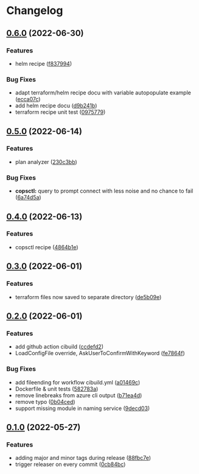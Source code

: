 # Changelog

## [0.6.0](https://github.com/conplementAG/cops-hq/compare/v0.5.0...v0.6.0) (2022-06-30)


### Features

* helm recipe ([f837994](https://github.com/conplementAG/cops-hq/commit/f837994ab6cfd6f8e6117439e607a0e2f9e01dba))


### Bug Fixes

* adapt terraform/helm recipe docu with variable autopopulate example ([ecca07c](https://github.com/conplementAG/cops-hq/commit/ecca07c43ae3fe538f2482a6565e41e6baf699b4))
* add helm recipe docu ([d9b241b](https://github.com/conplementAG/cops-hq/commit/d9b241b2839c924e0c2a737333429bd6fe91f4d6))
* terraform recipe unit test ([0975779](https://github.com/conplementAG/cops-hq/commit/0975779a78053f1c173b3812c8212607c47e3e51))

## [0.5.0](https://github.com/conplementAG/cops-hq/compare/v0.4.0...v0.5.0) (2022-06-14)


### Features

* plan analyzer ([230c3bb](https://github.com/conplementAG/cops-hq/commit/230c3bbdc61da55d369cf41052e7b08d938bc5e9))


### Bug Fixes

* **copsctl:** query to prompt connect with less noise and no chance to fail ([6a74d5a](https://github.com/conplementAG/cops-hq/commit/6a74d5a92f2f168237b9e7d84901dd735c2f6824))

## [0.4.0](https://github.com/conplementAG/cops-hq/compare/v0.3.0...v0.4.0) (2022-06-13)


### Features

* copsctl recipe ([4864b1e](https://github.com/conplementAG/cops-hq/commit/4864b1ee765a8747b925f09f3c7b5b353a3bacc0))

## [0.3.0](https://github.com/conplementAG/cops-hq/compare/v0.2.0...v0.3.0) (2022-06-01)


### Features

* terraform files now saved to separate directory ([de5b09e](https://github.com/conplementAG/cops-hq/commit/de5b09e2cdd637ec47cf33bba5869a4f5ada35f4))

## [0.2.0](https://github.com/conplementAG/cops-hq/compare/v0.1.0...v0.2.0) (2022-06-01)


### Features

* add github action cibuild ([ccdefd2](https://github.com/conplementAG/cops-hq/commit/ccdefd2b9a50d39d4bd5f50dd50af0dcca021858))
* LoadConfigFile override, AskUserToConfirmWithKeyword ([fe7864f](https://github.com/conplementAG/cops-hq/commit/fe7864f7522348ab1a11a37722e41d16f7a8b335))


### Bug Fixes

* add fileending for workflow cibuild.yml ([a01469c](https://github.com/conplementAG/cops-hq/commit/a01469c1c57460d323bd724d21c3b5b502bcd272))
* Dockerfile & unit tests ([582783a](https://github.com/conplementAG/cops-hq/commit/582783a44ee27fbfa6024519cee5f4c549aa8f48))
* remove linebreaks from azure cli output ([b71ea4d](https://github.com/conplementAG/cops-hq/commit/b71ea4d95638d168a9a3875db57bcc5f65ff471b))
* remove typo ([0b04ced](https://github.com/conplementAG/cops-hq/commit/0b04ced91cebe2d58e3d5195b243f1550c6d231a))
* support missing module in naming service ([9decd03](https://github.com/conplementAG/cops-hq/commit/9decd03c29db36b78c7594418128ca681f296691))

## [0.1.0](https://github.com/conplementAG/cops-hq/compare/v0.0.3...v0.1.0) (2022-05-27)


### Features

* adding major and minor tags during release ([88fbc7e](https://github.com/conplementAG/cops-hq/commit/88fbc7e98acddaf53779162b7a9467b5b3eea1e1))
* trigger releaser on every commit ([0cb84bc](https://github.com/conplementAG/cops-hq/commit/0cb84bce17ed06dac3d39dd0d9144426d213eac6))
